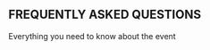 <h2 class="faan-header">FREQUENTLY ASKED QUESTIONS</h2>
<div class="faan-body">
    Everything you need to know about the event
</div>
